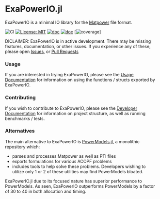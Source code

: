 # ExaPowerIO.jl

ExaPowerIO is a minimal IO library for the [Matpower](https://matpower.app/manual/matpower/DataFileFormat.html) file format.

![CI](https://github.com/MadNLP/ExaPowerIO.jl/actions/workflows/ci.yml/badge.svg)
[![License: MIT](https://img.shields.io/badge/License-MIT-yellow.svg)](LICENSE)
[![doc](https://img.shields.io/badge/docs-stable-blue.svg)](https://madsuite.org/ExaPowerIO.jl/stable) 
[![doc](https://img.shields.io/badge/docs-dev-blue.svg)](https://madsuite.org/ExaPowerIO.jl/dev) 
[![coverage](https://codecov.io/gh/MadNLP/ExaPowerIO.jl/branch/main/graph/badge.svg?token=MBxH2AAu8Z)]

DICLAIMER: ExaPowerIO is in active development. There may be missing features, documentation, or other issues.
If you experience any of these, please open [Issues](https://github.com/MadNLP/ExaPowerIO.jl/issues), or [Pull Requests](https://github.com/MadNLP/ExaPowerIO.jl/pulls)

### Usage
If you are interested in trying ExaPowerIO, please see the [Usage Documentation](https://madsuite.org/ExaPowerIO.jl/stable/user/) for information on using the functions / structs exported by ExaPowerIO.

### Contributing
If you wish to contribute to ExaPowerIO, please see the [Developer Documentation](https://madsuite.org/ExaPowerIO.jl/stable/dev/) for information on project structure, as well as running benchmarks / tests.

### Alternatives
The main alternative to ExaPowerIO is [PowerModels.jl](https://github.com/lanl-ansi/PowerModels.jl), a monolithic repository which:
- parses and processes Matpower as well as PTI files
- exports formulations for various ACOPF problems
- includes tools to help solve these problems.
Developers wishing to utilize only 1 or 2 of these utilities may find PowerModels bloated.

ExaPowerIO.jl due to its focused nature has superior performance to PowerModels. As seen, ExaPowerIO outperforms PowerModels by a factor of 30 to 40 in both allocation and timing.
